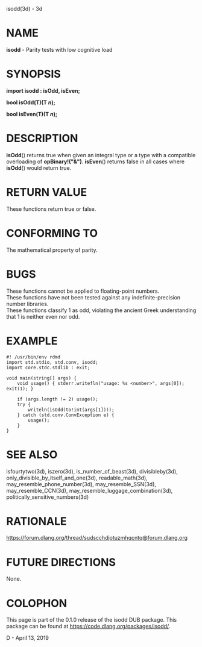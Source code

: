 isodd(3d) - 3d

# NAME

**isodd** - Parity tests with low cognitive load

# SYNOPSIS

**import isodd : isOdd, isEven;**

**bool isOdd(T)(T **&zwnj;*n*&zwnj;**);**

**bool isEven(T)(T **&zwnj;*n*&zwnj;**);**

# DESCRIPTION

**isOdd**() returns true when given an integral type or a type
with a compatible overloading of **opBinary!("&")**.
**isEven**() returns false in all cases where **isOdd**() would
return true.

# RETURN VALUE

These functions return true or false.

# CONFORMING TO

The mathematical property of parity.

# BUGS

These functions cannot be applied to floating-point numbers.  
These functions have not been tested against any
indefinite-precision number libraries.  
These functions classify 1 as odd, violating the ancient Greek understanding
that 1 is neither even nor odd.

# EXAMPLE

	#! /usr/bin/env rdmd
	import std.stdio, std.conv, isodd;
	import core.stdc.stdlib : exit;
	
	void main(string[] args) {
	    void usage() { stderr.writefln("usage: %s <number>", args[0]); exit(1); }
	
	    if (args.length != 2) usage();
	    try {
	        writeln(isOdd(to!int(args[1])));
	    } catch (std.conv.ConvException e) {
	        usage();
	    }
	}

# SEE ALSO

isfourtytwo(3d),
iszero(3d),
is\_number\_of\_beast(3d),
divisibleby(3d),
only\_divisible\_by\_itself\_and\_one(3d),
readable\_math(3d),
may\_resemble\_phone\_number(3d),
may\_resemble\_SSN(3d),
may\_resemble\_CCN(3d),
may\_resemble\_luggage\_combination(3d),
politically\_sensitive\_numbers(3d)

# RATIONALE

https://forum.dlang.org/thread/sudscchdjotuzmhqcntq@forum.dlang.org

# FUTURE DIRECTIONS

None.

# COLOPHON

This page is part of the 0.1.0 release of the isodd DUB package.
This package can be found at https://code.dlang.org/packages/isodd/.

D - April 13, 2019
